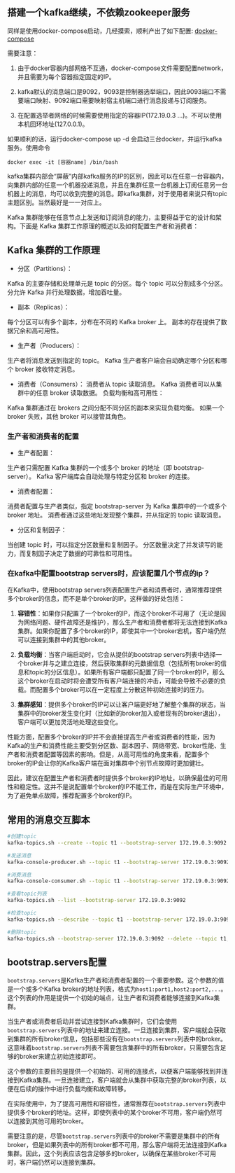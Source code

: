 ## 搭建一个kafka继续，不依赖zookeeper服务

同样是使用docker-compose启动，几经摸索，顺利产出了如下配置:
[docker-compose](./docker-compose.yml)

需要注意：

1. 由于docker容器内部网络不互通，docker-compose文件需要配置network，并且需要为每个容器指定固定的IP。

1. kafka默认的消息端口是9092，9093是控制器选举端口，因此9093端口不需要端口映射、9092端口需要映射宿主机端口进行消息投递与订阅服务。

1. 在配置选举者网络的时候需要使用指定的容器IP(172.19.0.3 ...)。不可以使用本机回环地址(127.0.0.1)。

如果顺利的话，运行docker-compose up -d 会启动三台docker，并运行kafka服务。使用命令

```
docker exec -it [容器name] /bin/bash
```

kafka集群内部会“屏蔽”内部kafka服务的IP的区别，因此可以在任意一台容器内，向集群内部的任意一个机器投递消息，并且在集群任意一台机器上订阅任意另一台机器上的消息，均可以收到完整的消息。即kafka集群，对于使用者来说只有topic主题区别。当然最好是一一对应上。

Kafka 集群能够在任意节点上发送和订阅消息的能力，主要得益于它的设计和架构。下面是 Kafka 集群工作原理的概述以及如何配置生产者和消费者：

## Kafka 集群的工作原理

-   分区（Partitions）：

Kafka 的主要存储和处理单元是 topic 的分区。每个 topic 可以分割成多个分区。
分允许 Kafka 并行处理数据，增加吞吐量。

-   副本（Replicas）：

每个分区可以有多个副本，分布在不同的 Kafka broker 上。
副本的存在提供了数据冗余和高可用性。

-   生产者（Producers）：

生产者将消息发送到指定的 topic。
Kafka 生产者客户端会自动确定哪个分区和哪个 broker 接收特定消息。

-   消费者（Consumers）：
    消费者从 topic 读取消息。
    Kafka 消费者可以从集群中的任意 broker 读取数据。
    负载均衡和高可用性：

Kafka 集群通过在 brokers 之间分配不同分区的副本来实现负载均衡。
如果一个 broker 失败，其他 broker 可以接管其角色。

### 生产者和消费者的配置

-   生产者配置：

生产者只需配置 Kafka 集群的一个或多个 broker 的地址（即 bootstrap-server）。
Kafka 客户端库会自动处理与特定分区和 broker 的连接。

-   消费者配置：

消费者配置与生产者类似，指定 bootstrap-server 为 Kafka 集群中的一个或多个 broker 地址。
消费者通过这些地址发现整个集群，并从指定的 topic 读取消息。

-   分区和复制因子：

当创建 topic 时，可以指定分区数量和复制因子。
分区数量决定了并发读写的能力，而复制因子决定了数据的可靠性和可用性。

### 在kafka中配置bootstrap servers时，应该配置几个节点的ip？

在Kafka中，使用bootstrap servers列表配置生产者和消费者时，通常推荐提供多个broker的信息，而不是单个broker的IP。这样做的好处包括：

1. **容错性**：如果你只配置了一个broker的IP，而这个broker不可用了（无论是因为网络问题、硬件故障还是维护），那么生产者和消费者都将无法连接到Kafka集群。如果你配置了多个broker的IP，即使其中一个broker宕机，客户端仍然可以连接到集群中的其他broker。

2. **负载均衡**：当客户端启动时，它会从提供的bootstrap servers列表中选择一个broker并与之建立连接，然后获取集群的元数据信息（包括所有broker的信息和topic的分区信息）。如果所有客户端都只配置了同一个broker的IP，那么这个broker在启动时将会遭受所有客户端连接的冲击，可能会导致不必要的负载。而配置多个broker可以在一定程度上分散这种初始连接时的压力。

3. **集群感知**：提供多个broker的IP可以让客户端更好地了解整个集群的状态，当集群中的broker发生变化时（比如新的broker加入或者现有的broker退出），客户端可以更加灵活地处理这些变化。

性能方面，配置多个broker的IP并不会直接提高生产者或消费者的性能，因为Kafka的生产和消费性能主要受到分区数、副本因子、网络带宽、broker性能、生产者和消费者配置等因素的影响。但是，从高可用性的角度来看，配置多个broker的IP会让你的Kafka客户端在面对集群中个别节点故障时更加健壮。

因此，建议在配置生产者和消费者时提供多个broker的IP地址，以确保最佳的可用性和稳定性。这并不是说配置单个broker的IP不能工作，而是在实际生产环境中，为了避免单点故障，推荐配置多个broker的IP。

## 常用的消息交互脚本

```sh
#创建topic
kafka-topics.sh --create --topic t1 --bootstrap-server 172.19.0.3:9092 --partitions 3 --replication-factor 3

#发送消息
kafka-console-producer.sh --topic t1 --bootstrap-server 172.19.0.3:9092

#消费消息
kafka-console-consumer.sh --topic t1 --bootstrap-server 172.19.0.3:9092 --from-beginning

#查看topic列表
kafka-topics.sh --list --bootstrap-server 172.19.0.3:9092

#检查topic
kafka-topics.sh --describe --topic t1 --bootstrap-server 172.19.0.3:9092

#删除topic
kafka-topics.sh --bootstrap-server 172.19.0.3:9092 --delete --topic t1,test1
```

## bootstrap.servers配置

`bootstrap.servers`是Kafka生产者和消费者配置的一个重要参数。这个参数的值是一个或多个Kafka broker的地址列表，格式为`host1:port1,host2:port2,...`。这个列表的作用是提供一个初始的端点，让生产者和消费者能够连接到Kafka集群。

当生产者或消费者启动并尝试连接到Kafka集群时，它们会使用`bootstrap.servers`列表中的地址来建立连接。一旦连接到集群，客户端就会获取到集群的所有broker信息，包括那些没有在`bootstrap.servers`列表中的broker。这意味着`bootstrap.servers`列表不需要包含集群中的所有broker，只需要包含足够的broker来建立初始连接即可。

这个参数的主要目的是提供一个初始的、可用的连接点，以便客户端能够找到并连接到Kafka集群。一旦连接建立，客户端就会从集群中获取完整的broker列表，以便在后续的操作中进行负载均衡和故障转移。

在实际使用中，为了提高可用性和容错性，通常推荐在`bootstrap.servers`列表中提供多个broker的地址。这样，即使列表中的某个broker不可用，客户端仍然可以连接到其他可用的broker。

需要注意的是，尽管`bootstrap.servers`列表中的broker不需要是集群中的所有broker，但是如果列表中的所有broker都不可用，那么客户端将无法连接到Kafka集群。因此，这个列表应该包含足够多的broker，以确保在某些broker不可用时，客户端仍然可以连接到集群。
